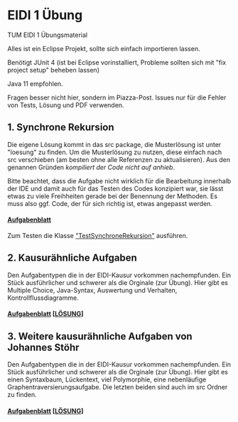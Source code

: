 # EIDI 1 Übung
TUM EIDI 1 Übungsmaterial

Alles ist ein Eclipse Projekt, sollte sich einfach importieren lassen.

Benötigt JUnit 4 (ist bei Eclipse vorinstalliert, Probleme sollten sich mit "fix project setup" beheben lassen)

Java 11 empfohlen.

Fragen besser nicht hier, sondern im Piazza-Post. Issues nur für die Fehler von Tests, Lösung und PDF verwenden.

## 1. Synchrone Rekursion
Die eigene Lösung kommt in das src package, die Musterlösung ist unter "loesung" zu finden. 
Um die Musterlösung zu nutzen, diese einfach nach src verschieben (am besten ohne alle Referenzen zu aktualisieren).
Aus den genannen Gründen *kompiliert der Code nicht auf anhieb*.

Bitte beachtet, dass die Aufgabe nicht wirklich für die Bearbeitung innerhalb der IDE und damit auch für das Testen des Codes konzipiert war, sie lässt etwas zu viele Freihheiten gerade bei der Benennung der Methoden. Es muss also ggf. Code, der für sich richtig ist, etwas angepasst werden.

#### [Aufgabenblatt](../../blob/master/ueb_blatt_1/pdf_und_latex/EIDI_Uebung01.pdf)

Zum Testen die Klasse ["TestSynchroneRekursion"](../../blob/master/ueb_blatt_1/tests/TestSynchroneRekursion.java) ausführen.

## 2. Kausurähnliche Aufgaben
Den Aufgabentypen die in der EIDI-Kausur vorkommen nachempfunden. Ein Stück ausführlicher und schwerer als die Orginale (zur Übung). Hier gibt es Multiple Choice, Java-Syntax, Auswertung und Verhalten, Kontrollflussdiagramme.
#### [Aufgabenblatt](../../blob/master/ueb_blatt_2/pdf_und_latex/EIDI_Uebung02.pdf) \[[LÖSUNG](../../blob/master/ueb_blatt_2/pdf_und_latex/EIDI_Uebung02_lsg.pdf)\]

## 3. Weitere kausurähnliche Aufgaben von Johannes Stöhr
Den Aufgabentypen die in der EIDI-Kausur vorkommen nachempfunden. Ein Stück ausführlicher und schwerer als die Orginale (zur Übung). Hier gibt es einen Syntaxbaum, Lückentext, viel Polymorphie, eine nebenläufige Graphentraversierungsaufgabe. Die letzten beiden sind auch im src Ordner zu finden.
#### [Aufgabenblatt](../../blob/master/ueb_blatt_3/pdf_und_latex/JohannesEidiÜbung.pdf) \[[LÖSUNG](../../blob/master/ueb_blatt_3/pdf_und_latex/JohannesEidiÜbung_lsg.pdf)\]
